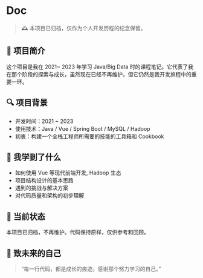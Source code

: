 
# Doc

> 🕰️ 本项目已归档，仅作为个人开发历程的纪念保留。

## 📝 项目简介

这个项目是我在 2021~ 2023 年学习 Java/Big Data 时的课程笔记。它代表了我在那个阶段的探索与成长，虽然现在已经不再维护，但它仍然是我开发旅程中的重要一环。

## 🔍 项目背景

- 开发时间：2021 ~ 2023
- 使用技术：Java / Vue / Spring Boot / MySQL / Hadoop
- 初衷：构建一个全栈工程师所需要的技能的工具箱和 Cookbook

## 🌟 我学到了什么

- 如何使用 Vue 等现代前端开发, Hadoop 生态
- 项目结构设计的基本思路
- 遇到的挑战与解决方案
- 对代码质量和架构的初步理解

## 🧊 当前状态

本项目已归档，不再维护。代码保持原样，仅供参考和回顾。

## 🙋 致未来的自己

> “每一行代码，都是成长的痕迹。感谢那个努力学习的自己。”

